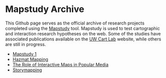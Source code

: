 # Mapstudy Archive
This Github page serves as the official archive of research projects completed using the [Mapstudy](https://github.com/uwcartlab/mapstudy) tool. Mapstudy is used to test cartographic and interaction research hypotheses on the web. Some of the studies have associated publications available on the [UW Cart Lab](https://geography.wisc.edu/cartography/research/index.html) website, while others are still in progress.
* [Mapstudy 1](https://cartlab.geography.wisc.edu/MapStudy/mapstudy1/)
* [Hazmat Mapping](https://grad.geography.wisc.edu/kv-survey/)
* [The Role of Interactive Maps in Popular Media](http://grad.geography.wisc.edu/mediamaps/)
* [Storymapping](storymap/index.html)

